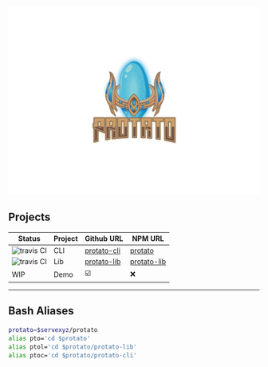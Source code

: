 ![logo](./logo/svg/ProtatoZoomedOut.svg)

## Projects

| Status                                                                     | Project | Github URL                                             | NPM URL                                                  |
|----------------------------------------------------------------------------|---------|--------------------------------------------------------|----------------------------------------------------------|
| ![travis CI](https://travis-ci.org/servexyz/protato-cli.svg?branch=master) | CLI     | [protato-cli](https://github.com/servexyz/protato-cli) | [protato](https://www.npmjs.com/package/protato)         |
| ![travis CI](https://travis-ci.org/servexyz/protato-lib.svg?branch=master) | Lib     | [protato-lib](https://github.com/servexyz/protato-lib) | [protato-lib](https://www.npmjs.com/package/protato-lib) |
| WIP                                                                        | Demo    | :ballot_box_with_check:                                | :x:                                                      |

---

## Bash Aliases

```sh
protato=$servexyz/protato
alias pto='cd $protato'
alias ptol='cd $protato/protato-lib'
alias ptoc='cd $protato/protato-cli'
```
